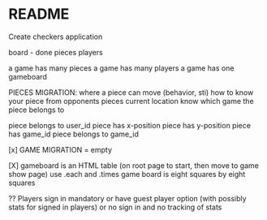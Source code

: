 # README

Create checkers application

board - done
pieces
players

a game has many pieces
a game has many players
a game has one gameboard

PIECES MIGRATION:
where a piece can move (behavior, sti)
how to know your piece from opponents
pieces current location
know which game the piece belongs to

piece belongs to user_id
piece has x-position
piece has y-position
piece has game_id
piece belongs to game_id

[x] GAME MIGRATION = empty

[X] gameboard is an HTML table (on root page to start, then move to game show page)
    use .each and .times
    game board is eight squares by eight squares
    
?? Players sign in mandatory or have guest player option (with possibly stats for signed in players) or no sign in and no tracking of stats

